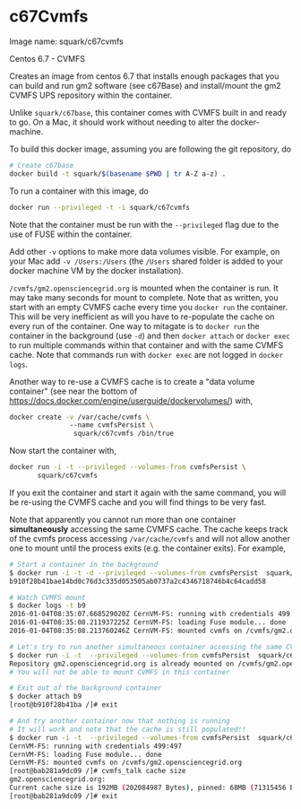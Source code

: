 # c67Cvmfs

Image name: squark/c67cvmfs

Centos 6.7 - CVMFS

Creates an image from centos 6.7 that installs enough packages that you can build and run gm2 software (see c67Base) and install/mount the gm2 CVMFS UPS repository within the container. 

Unlike `squark/c67base`, this container comes with CVMFS built in and ready to go. On a Mac, it should work without needing to alter the docker-machine. 

To build this docker image, assuming you are following the git repository, do

```bash
# Create c67base
docker build -t squark/$(basename $PWD | tr A-Z a-z) .
```

To run a container with this image, do

```bash
docker run --privileged -t -i squark/c67cvmfs
```

Note that the container must be run with the `--privileged` flag due to the use of FUSE within the container. 

Add other `-v` options to make more data volumes visible. For example, on your Mac add `-v /Users:/Users` (the `/Users` shared folder is added to your docker machine VM by the docker installation).

`/cvmfs/gm2.opensciencegrid.org` is mounted when the container is run. It may take many seconds for mount to complete. Note that as written, you start with an empty CVMFS cache every time you `docker run` the container. This will be very inefficient as will you have to re-populate the cache on every run of the container. One way to mitagate is to `docker run` the container in the background (use `-d`) and then `docker attach` or `docker exec` to run multiple commands within that container and with the same CVMFS cache. Note that commands run with `docker exec` are not logged in `docker logs`. 

Another way to re-use a CVMFS cache is to create a "data volume container" (see near the bottom of https://docs.docker.com/engine/userguide/dockervolumes/) with,

```bash
docker create -v /var/cache/cvmfs \ 
               --name cvmfsPersist \
                squark/c67cvmfs /bin/true
```

Now start the container with,

```bash
docker run -i -t --privileged --volumes-from cvmfsPersist \
       squark/c67cvmfs
```

If you exit the container and start it again with the same command, you will be re-using the CVMFS cache and you will find things to be very fast. 

Note that apparently you cannot run more than one container **simultaneously** accessing the same CVMFS cache. The cache keeps track of the cvmfs process accessing `/var/cache/cvmfs` and will not allow another one to mount until the process exits (e.g. the container exits). For example,

```bash
# Start a container in the background
$ docker run -i -t -d --privileged --volumes-from cvmfsPersist  squark/c67cvmfs
b910f28b41bae14bd0c76d3c335d053505ab0737a2c4346718746b4c64cadd58

# Watch CVMFS mount
$ docker logs -t b9
2016-01-04T08:35:07.668529020Z CernVM-FS: running with credentials 499:497
2016-01-04T08:35:08.211937225Z CernVM-FS: loading Fuse module... done
2016-01-04T08:35:08.213760246Z CernVM-FS: mounted cvmfs on /cvmfs/gm2.opensciencegrid.org

# Let's try to run another simultaneous container accessing the same CVMFS cache 
$ docker run -i -t  --privileged --volumes-from cvmfsPersist  squark/c67cvmfs
Repository gm2.opensciencegrid.org is already mounted on /cvmfs/gm2.opensciencegrid.org
# You will not be able to mount CVMFS in this container

# Exit out of the background container
$ docker attach b9
[root@b910f28b41ba /]# exit

# And try another container now that nothing is running
# It will work and note that the cache is still populated!!
$ docker run -i -t  --privileged --volumes-from cvmfsPersist  squark/c67cvmfs
CernVM-FS: running with credentials 499:497
CernVM-FS: loading Fuse module... done
CernVM-FS: mounted cvmfs on /cvmfs/gm2.opensciencegrid.org
[root@bab281a9dc09 /]# cvmfs_talk cache size
gm2.opensciencegrid.org:
Current cache size is 192MB (202084987 Bytes), pinned: 68MB (71315456 Bytes)
[root@bab281a9dc09 /]# exit
```



